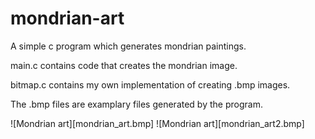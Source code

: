 # mondrian-art
A simple c program which generates mondrian paintings.

main.c contains code that creates the mondrian image. 

bitmap.c contains my own implementation of creating .bmp images.

The .bmp files are examplary files generated by the program.


![Mondrian art][mondrian_art.bmp]
![Mondrian art][mondrian_art2.bmp]

